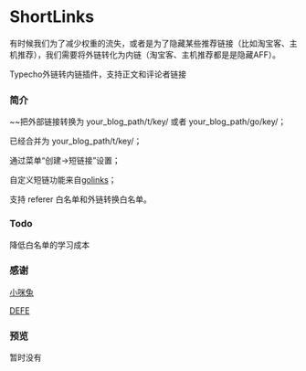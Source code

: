 # ShortLinks
有时候我们为了减少权重的流失，或者是为了隐藏某些推荐链接（比如淘宝客、主机推荐），我们需要将外链转化为内链（淘宝客、主机推荐都是是隐藏AFF）。

Typecho外链转内链插件，支持正文和评论者链接

### 简介
~~把外部链接转换为 your_blog_path/t/key/ 或者 your_blog_path/go/key/；

已经合并为 your_blog_path/t/key/；

通过菜单“创建->短链接”设置；

自定义短链功能来自[golinks](http://defe.me/prg/429.html "golinks")；

支持 referer 白名单和外链转换白名单。

### Todo

降低白名单的学习成本

### 感谢
[小咪兔](http://forum.typecho.org/viewtopic.php?t=5576 "小咪兔")

[DEFE](http://defe.me/prg/429.html "golinks")

### 预览
暂时没有
